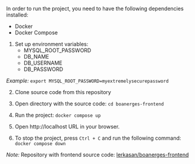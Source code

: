 In order to run the project, you need to have the following dependencies installed:
- Docker
- Docker Compose

1. Set up environment variables:
   - MYSQL_ROOT_PASSWORD
   - DB_NAME
   - DB_USERNAME
   - DB_PASSWORD
   
_Example:_
`export MYSQL_ROOT_PASSWORD=myextremelysecurepassword`


2. Clone source code from this repository


3. Open directory with the source code:
`cd boanerges-frontend`


4. Run the project: `docker compose up`


5. Open http://localhost URL in your browser.


6. To stop the project, press `Ctrl + C` and run the following command: `docker compose down`

_Note:_ Repository with frontend source code: [lerkasan/boanerges-frontend](https://github.com/lerkasan/boanerges-frontend)